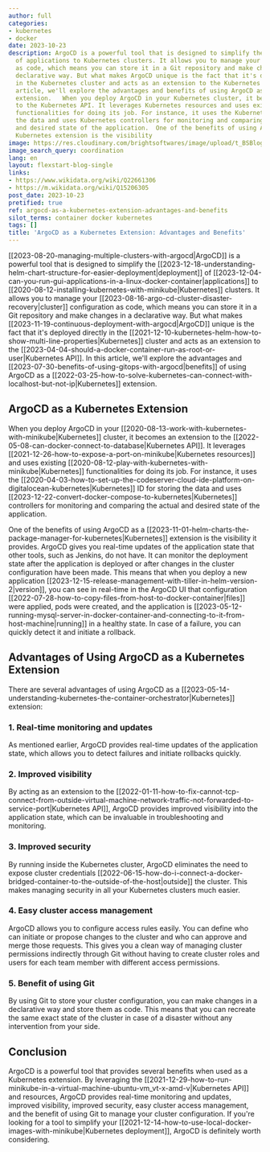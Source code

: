 ```yaml
---
author: full
categories:
- kubernetes
- docker
date: 2023-10-23
description: ArgoCD is a powerful tool that is designed to simplify the deployment
  of applications to Kubernetes clusters. It allows you to manage your cluster configuration
  as code, which means you can store it in a Git repository and make changes in a
  declarative way. But what makes ArgoCD unique is the fact that it's deployed directly
  in the Kubernetes cluster and acts as an extension to the Kubernetes API. In this
  article, we'll explore the advantages and benefits of using ArgoCD as a Kubernetes
  extension.   When you deploy ArgoCD in your Kubernetes cluster, it becomes an extension
  to the Kubernetes API. It leverages Kubernetes resources and uses existing Kubernetes
  functionalities for doing its job. For instance, it uses the Kubernetes ID for storing
  the data and uses Kubernetes controllers for monitoring and comparing the actual
  and desired state of the application.  One of the benefits of using ArgoCD as a
  Kubernetes extension is the visibility
image: https://res.cloudinary.com/brightsoftwares/image/upload/t_BSBlogImage/v1/brightsoftwares.com.blog/gUIJ0YszPig
image_search_query: coordination
lang: en
layout: flexstart-blog-single
links:
- https://www.wikidata.org/wiki/Q22661306
- https://m.wikidata.org/wiki/Q15206305
post_date: 2023-10-23
pretified: true
ref: argocd-as-a-kubernetes-extension-advantages-and-benefits
silot_terms: container docker kubernetes
tags: []
title: 'ArgoCD as a Kubernetes Extension: Advantages and Benefits'
---
```


[[2023-08-20-managing-multiple-clusters-with-argocd|ArgoCD]] is a powerful tool that is designed to simplify the [[2023-12-18-understanding-helm-chart-structure-for-easier-deployment|deployment]] of [[2023-12-04-can-you-run-gui-applications-in-a-linux-docker-container|applications]] to [[2020-08-12-installing-kubernetes-with-minikube|Kubernetes]] clusters. It allows you to manage your [[2023-08-16-argo-cd-cluster-disaster-recovery|cluster]] configuration as code, which means you can store it in a Git repository and make changes in a declarative way. But what makes [[2023-11-19-continuous-deployment-with-argocd|ArgoCD]] unique is the fact that it's deployed directly in the [[2021-12-10-kubernetes-helm-how-to-show-multi-line-properties|Kubernetes]] cluster and acts as an extension to the [[2023-04-04-should-a-docker-container-run-as-root-or-user|Kubernetes API]]. In this article, we'll explore the advantages and [[2023-07-30-benefits-of-using-gitops-with-argocd|benefits]] of using ArgoCD as a [[2022-03-25-how-to-solve-kubernetes-can-connect-with-localhost-but-not-ip|Kubernetes]] extension.

## ArgoCD as a Kubernetes Extension

When you deploy ArgoCD in your [[2020-08-13-work-with-kubernetes-with-minikube|Kubernetes]] cluster, it becomes an extension to the [[2022-05-08-can-docker-connect-to-database|Kubernetes API]]. It leverages [[2021-12-26-how-to-expose-a-port-on-minikube|Kubernetes resources]] and uses existing [[2020-08-12-play-with-kubernetes-with-minikube|Kubernetes]] functionalities for doing its job. For instance, it uses the [[2020-04-03-how-to-set-up-the-codeserver-cloud-ide-platform-on-digitalocean-kubernetes|Kubernetes]] ID for storing the data and uses [[2023-12-22-convert-docker-compose-to-kubernetes|Kubernetes]] controllers for monitoring and comparing the actual and desired state of the application.

One of the benefits of using ArgoCD as a [[2023-11-01-helm-charts-the-package-manager-for-kubernetes|Kubernetes]] extension is the visibility it provides. ArgoCD gives you real-time updates of the application state that other tools, such as Jenkins, do not have. It can monitor the deployment state after the application is deployed or after changes in the cluster configuration have been made. This means that when you deploy a new application [[2023-12-15-release-management-with-tiller-in-helm-version-2|version]], you can see in real-time in the ArgoCD UI that configuration [[2022-07-28-how-to-copy-files-from-host-to-docker-container|files]] were applied, pods were created, and the application is [[2023-05-12-running-mysql-server-in-docker-container-and-connecting-to-it-from-host-machine|running]] in a healthy state. In case of a failure, you can quickly detect it and initiate a rollback.

## Advantages of Using ArgoCD as a Kubernetes Extension

There are several advantages of using ArgoCD as a [[2023-05-14-understanding-kubernetes-the-container-orchestrator|Kubernetes]] extension:

### 1. Real-time monitoring and updates

As mentioned earlier, ArgoCD provides real-time updates of the application state, which allows you to detect failures and initiate rollbacks quickly.

### 2. Improved visibility

By acting as an extension to the [[2022-01-11-how-to-fix-cannot-tcp-connect-from-outside-virtual-machine-network-traffic-not-forwarded-to-service-port|Kubernetes API]], ArgoCD provides improved visibility into the application state, which can be invaluable in troubleshooting and monitoring.

### 3. Improved security

By running inside the Kubernetes cluster, ArgoCD eliminates the need to expose cluster credentials [[2022-06-15-how-do-i-connect-a-docker-bridged-container-to-the-outside-of-the-host|outside]] the cluster. This makes managing security in all your Kubernetes clusters much easier.

### 4. Easy cluster access management

ArgoCD allows you to configure access rules easily. You can define who can initiate or propose changes to the cluster and who can approve and merge those requests. This gives you a clean way of managing cluster permissions indirectly through Git without having to create cluster roles and users for each team member with different access permissions.

### 5. Benefit of using Git

By using Git to store your cluster configuration, you can make changes in a declarative way and store them as code. This means that you can recreate the same exact state of the cluster in case of a disaster without any intervention from your side.

## Conclusion

ArgoCD is a powerful tool that provides several benefits when used as a Kubernetes extension. By leveraging the [[2021-12-29-how-to-run-minikube-in-a-virtual-machine-ubuntu-vm_vt-x-amd-v|Kubernetes API]] and resources, ArgoCD provides real-time monitoring and updates, improved visibility, improved security, easy cluster access management, and the benefit of using Git to manage your cluster configuration. If you're looking for a tool to simplify your [[2021-12-14-how-to-use-local-docker-images-with-minikube|Kubernetes deployment]], ArgoCD is definitely worth considering.